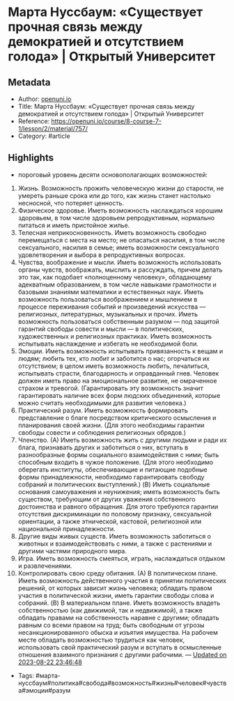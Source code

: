 # Марта Нуссбаум: «Существует прочная связь между демократией и отсутствием голода» | Открытый Университет

## Metadata
- Author: [openuni.io]()
- Title: Марта Нуссбаум: «Существует прочная связь между демократией и отсутствием голода» | Открытый Университет
- Reference: https://openuni.io/course/8-course-7-1/lesson/2/material/757/
- Category: #article

## Highlights
- пороговый уровень десяти основополагающих возможностей:
1. Жизнь. Возможность прожить человеческую жизни до старости, не умереть раньше срока или до того, как жизнь станет настолько несносной, что потеряет ценность.
2. Физическое здоровье. Иметь возможность наслаждаться хорошим здоровьем, в том числе здоровьем репродуктивным, нормально питаться и иметь пристойное жилье.
3. Телесная неприкосновенность. Иметь возможность свободно перемещаться с места на место; не опасаться насилия, в том числе сексуального, насилия в семье; иметь возможности сексуального удовлетворения и выбора в репродуктивных вопросах.
4. Чувства, воображение и мысли. Иметь возможность использовать органы чувств, воображать, мыслить и рассуждать, причем делать это так, как подобает «полноценному человеку», обладающему адекватным образованием, в том числе навыками грамотности и базовыми знаниями математики и естественных наук. Иметь возможность пользоваться воображением и мышлением в процессе переживания событий и произведений искусства — религиозных, литературных, музыкальных и прочих. Иметь возможность пользоваться собственным разумом — под защитой гарантий свободы совести и мысли — в политических, художественных и религиозных практиках. Иметь возможность испытывать наслаждение и избегать не необходимой боли.
5. Эмоции. Иметь возможность испытывать привязанность к вещам и людям; любить тех, кто любит и заботится о нас; огорчаться их отсутствием; в целом иметь возможность любить, печалиться, испытывать страсти, благодарность и оправданный гнев. Человек должен иметь право на эмоциональное развитие, не омраченное страхом и тревогой. (Гарантировать эту возможность значит гарантировать наличие всех форм людских объединений, которые можно считать необходимыми для развития человека.)
6. Практический разум. Иметь возможность формировать представление о благе посредством критического осмысления и планирования своей жизни. (Для этого необходимы гарантии свободы совести и соблюдения религиозных обрядов.)
7. Членство. (А) Иметь возможность жить с другими людьми и ради их блага, признавать других и заботиться о них, вступать в разнообразные формы социального взаимодействия с ними; быть способным входить в чужое положение. (Для этого необходимо оберегать институты, обеспечивающие и питающие подобные формы принадлежности, необходимо гарантировать свободу собраний и политических выступлений.) (B) Иметь социальные основания самоуважения и неунижения; иметь возможность быть существом, требующим от других уважения собственного достоинства и равного обращения. Для этого требуются гарантии отсутствия дискриминации по половому признаку, сексуальной ориентации, а также этнической, кастовой, религиозной или национальной принадлежности.
8. Другие виды живых существ. Иметь возможность заботиться о животных и взаимодействовать с ними, а также с растениями и другими частями природного мира.
9. Игра. Иметь возможность смеяться, играть, наслаждаться отдыхом и развлечениями.
10. Контролировать свою среду обитания. (А) В политическом плане. Иметь возможность действенного участия в принятии политических решений, от которых зависит жизнь человека; обладать правом участия в политической жизни, иметь гарантии свободы слова и собраний. (B) В материальном плане. Иметь возможность владеть собственностью (как движимой, так и недвижимой), а также обладать правами на собственность наравне с другими; обладать равным со всеми правом на труд; быть свободным от угрозы несанкционированного обыска и изъятия имущества. На рабочем месте обладать возможностью трудиться как человек, использовать свой практический разум и вступать в осмысленные отношения взаимного признания с другими рабочими. — [Updated on 2023-08-22 23:46:48](https://hyp.is/A4U_8kEtEe6qu_9RFDApdQ/openuni.io/course/8-course-7-1/lesson/2/material/757/)
   - Tags: #марта-нуссбаум#политика#свобода#возможность#жизнь#человек#чувства#эмоции#разум
